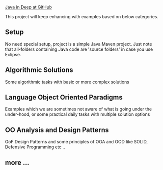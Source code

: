 ﻿[Java in Deep at GitHub](https://github.com/azatsatklichov/java-in-deep.git) 

This project will keep enhancing with examples based on below categories.

## Setup
No need special setup, project is a simple Java Maven project. Just note that all-folders containing Java code are 'source folders' in case you use Eclipse.    
 

## Algorithmic Solutions 
Some algorithmic tasks with basic or more complex solutions 

## Language Object Oriented Paradigms
Examples which we are sometimes not aware of what is going under the under-hood, or some practical daily tasks with multiple solution options      


## OO Analysis and  Design Patterns
GoF Design Patterns and some principles of OOA and OOD like SOLID, Defensive Programming etc .. 

## more ... 

 
